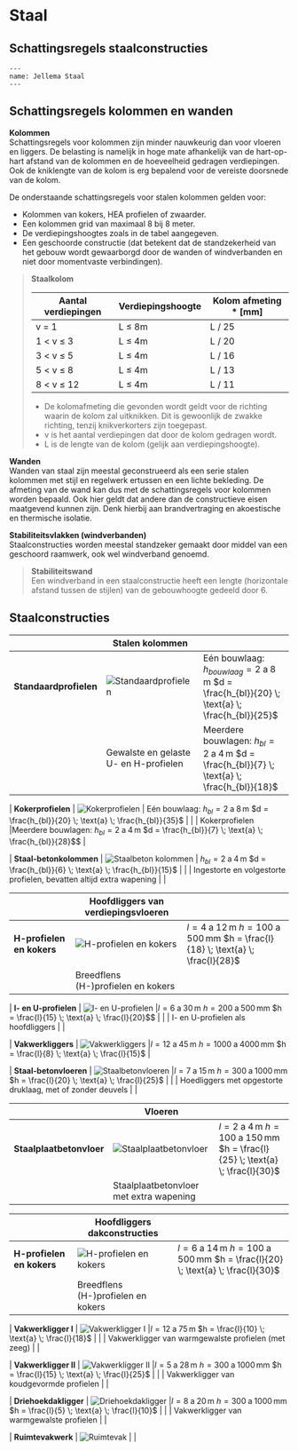 # Staal

## Schattingsregels staalconstructies

```{figure} Images/Jellema7Bouwmethodiek206.png
---
name: Jellema Staal
---
```


## Schattingsregels kolommen en wanden

**Kolommen**  
Schattingsregels voor kolommen zijn minder nauwkeurig dan voor vloeren en liggers. De belasting is namelijk in hoge mate afhankelijk van de hart-op-hart afstand van de kolommen en de hoeveelheid gedragen verdiepingen. Ook de kniklengte van de kolom is erg bepalend voor de vereiste doorsnede van de kolom.

De onderstaande schattingsregels voor stalen kolommen gelden voor:

- Kolommen van kokers, HEA profielen of zwaarder.
- Een kolommen grid van maximaal 8 bij 8 meter.
- De verdiepingshoogtes zoals in de tabel aangegeven.
- Een geschoorde constructie (dat betekent dat de standzekerheid van het gebouw wordt gewaarborgd door de wanden of windverbanden en niet door momentvaste verbindingen).


> **Staalkolom**  
> 
> | Aantal verdiepingen | Verdiepingshoogte | Kolom afmeting * [mm] |
> | --- | --- | --- |
> | v = 1 | L ≤ 8m | L / 25 |
> | 1 < v ≤ 3 | L ≤ 4m | L / 20 |
> | 3 < v ≤ 5 | L ≤ 4m | L / 16 |
> | 5 < v ≤ 8 | L ≤ 4m | L / 13 |
> | 8 < v ≤ 12 | L ≤ 4m | L / 11 |
> 
> * De kolomafmeting die gevonden wordt geldt voor de richting waarin de kolom zal uitknikken. Dit is gewoonlijk de zwakke richting, tenzij knikverkorters zijn toegepast.  
> * v is het aantal verdiepingen dat door de kolom gedragen wordt.  
> * L is de lengte van de kolom (gelijk aan verdiepingshoogte).


**Wanden**  
Wanden van staal zijn meestal geconstrueerd als een serie stalen kolommen met stijl en regelwerk ertussen en een lichte bekleding. De afmeting van de wand kan dus met de schattingsregels voor kolommen worden bepaald. Ook hier geldt dat andere dan de constructieve eisen maatgevend kunnen zijn. Denk hierbij aan brandvertraging en akoestische en thermische isolatie.

**Stabiliteitsvlakken (windverbanden)**  
Staalconstructies worden meestal standzeker gemaakt door middel van een geschoord raamwerk, ook wel windverband genoemd.

> **Stabiliteitswand**  
> Een windverband in een staalconstructie heeft een lengte (horizontale afstand tussen de stijlen) van de gebouwhoogte gedeeld door 6.  


## Staalconstructies

|  | **Stalen kolommen** | |
|---|---|---|
| **Standaardprofielen** | ![Standaardprofielen](ontwerp/Images/2.2.1_staalconstructie_standaard_profielen.png) | Eén bouwlaag: $h_{bouwlaag} = 2 \; \text{a} \; 8 \, \text{m}$ $d = \frac{h_{bl}}{20} \; \text{a} \; \frac{h_{bl}}{25}$ 
| |Gewalste en gelaste U- en H-profielen|Meerdere bouwlagen: $h_{bl} = 2 \; \text{a} \; 4 \, \text{m}$ $d = \frac{h_{bl}}{7} \; \text{a} \; \frac{h_{bl}}{18}$ |

| **Kokerprofielen** | ![Kokerprofielen](ontwerp/Images/2.2.1_staalconstructie_kokerprofielen.png) | Eén bouwlaag: $h_{bl} = 2 \; \text{a} \; 8 \, \text{m}$ $d = \frac{h_{bl}}{20} \; \text{a} \; \frac{h_{bl}}{35}$ |
| | Kokerprofielen |Meerdere bouwlagen: $h_{bl} = 2 \; \text{a} \; 4 \, \text{m}$ $d = \frac{h_{bl}}{7} \; \text{a} \; \frac{h_{bl}}{28}$$ |

| **Staal-betonkolommen** | ![Staalbeton kolommen](ontwerp/Images/2.2.1_staalconstructie_staalbeton_kolommen.png) | $h_{bl} = 2 \; \text{a} \; 4 \, \text{m}$ $d = \frac{h_{bl}}{6} \; \text{a} \; \frac{h_{bl}}{15}$ |
| | Ingestorte en volgestorte profielen, bevatten altijd extra wapening | |

|  | **Hoofdliggers van verdiepingsvloeren** | |
|---|---|---|
| **H-profielen en kokers** | ![H-profielen en kokers](ontwerp/Images/2.2.1_staalconstructie_H-profielen_en_kokers.png) | $l = 4 \; \text{a} \; 12 \, \text{m}$ $h = 100 \; \text{a} \; 500 \, \text{mm}$ $h = \frac{l}{18} \; \text{a} \; \frac{l}{28}$ |
| | Breedflens (H-)profielen en kokers | |

| **I- en U-profielen** | ![I- en U-profielen](ontwerp/Images/2.2.1_staalconstructie_I_en_U_profielen.png) |$l = 6 \; \text{a} \; 30 \, \text{m}$ $h = 200 \; \text{a} \; 500 \, \text{mm}$ $h = \frac{l}{15} \; \text{a} \; \frac{l}{20}$$ |
| | I- en U-profielen als hoofdliggers | |

| **Vakwerkliggers** | ![Vakwerkliggers](ontwerp/Images/2.2.1_staalconstructie_vakwerkliggers.png) |$l = 12 \; \text{a} \; 45 \, \text{m}$ $h = 1000 \; \text{a} \; 4000 \, \text{mm}$ $h = \frac{l}{8} \; \text{a} \; \frac{l}{15}$ |

| **Staal-betonvloeren** | ![Staalbetonvloeren](ontwerp/Images/2.2.1_staalconstructie_staalbetonvloeren.png) |$l = 7 \; \text{a} \; 15 \, \text{m}$ $h = 300 \; \text{a} \; 1000 \, \text{mm}$ $h = \frac{l}{20} \; \text{a} \; \frac{l}{25}$ |
| | Hoedliggers met opgestorte druklaag, met of zonder deuvels | |

|  | **Vloeren** | |
|---|---|---|
| **Staalplaatbetonvloer** | ![Staalplaatbetonvloer](ontwerp/Images/2.2.1_staalconstructie_staalplaatbetonvloer.png) |$l = 2 \; \text{a} \; 4 \, \text{m}$ $h = 100 \; \text{a} \; 150 \, \text{mm}$ $h = \frac{l}{25} \; \text{a} \; \frac{l}{30}$ |
| | Staalplaatbetonvloer met extra wapening | |


|  | **Hoofdliggers dakconstructies** | |
|---|---|---|
| **H-profielen en kokers** | ![H-profielen en kokers](ontwerp/Images/2.2.1_staalconstructie_H-profielen_en_kokers.png) |$l = 6 \; \text{a} \; 14 \, \text{m}$ $h = 100 \; \text{a} \; 500 \, \text{mm}$ $h = \frac{l}{20} \; \text{a} \; \frac{l}{30}$ |
| | Breedflens (H-)profielen en kokers | |

| **Vakwerkligger I** | ![Vakwerkligger I](ontwerp/Images/2.2.1_staalconstructie_vakwerkligger_I.png) |$l = 12 \; \text{a} \; 75 \, \text{m}$ $h = \frac{l}{10} \; \text{a} \; \frac{l}{18}$ |
| | Vakwerkligger van warmgewalste profielen (met zeeg) | |

| **Vakwerkligger II** | ![Vakwerkligger II](ontwerp/Images/2.2.1_staalconstructie_vakwerkligger_II.png) |$l = 5 \; \text{a} \; 28 \, \text{m}$ $h = 300 \; \text{a} \; 1000 \, \text{mm}$ $h = \frac{l}{15} \; \text{a} \; \frac{l}{25}$ |
| | Vakwerkligger van koudgevormde profielen | |

| **Driehoekdakligger** | ![Driehoekdakligger](ontwerp/Images/2.2.1_staalconstructie_driehoekdakligger.png) |$l = 8 \; \text{a} \; 20 \, \text{m}$ $h = 300 \; \text{a} \; 1000 \, \text{mm}$ $h = \frac{l}{5} \; \text{a} \; \frac{l}{10}$ |
| | Vakwerkligger van warmgewalste profielen | |

| **Ruimtevakwerk** | ![Ruimtevak](ontwerp/Images/2.2.1_staalconstructie_ruimtevakwerk.png) | |
